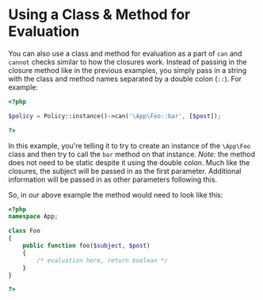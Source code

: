 # Using a Class & Method for Evaluation

You can also use a class and method for evaluation as a part of `can` and `cannot` checks similar to how the closures work. Instead of passing in the closure method like in the previous examples, you simply pass in a string with the class and method names separated by a double colon (`::`). For example:

```php
<?php

$policy = Policy::instance()->can('\App\Foo::bar', [$post]);

?>
```

In this example, you're telling it to try to create an instance of the `\App\Foo` class and then try to call the `bar` method on that instance. *Note:* the method does not need to be static despite it using the double colon. Much like the closures, the subject will be passed in as the first parameter. Additional information will be passed in as other parameters following this.

So, in our above example the method would need to look like this:

```php
<?php
namespace App;

class Foo
{
	public function foo($subject, $post)
	{
		/* evaluation here, return boolean */
	}
}

?>
```